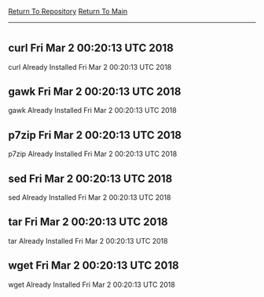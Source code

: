 [Return To Repository](https://github.com/deathbybandaid/piholeparser/)
[Return To Main](https://github.com/deathbybandaid/piholeparser/blob/master/RecentRunLogs/Mainlog.md)
____________________________________
# 
## curl Fri Mar 2 00:20:13 UTC 2018
curl Already Installed Fri Mar 2 00:20:13 UTC 2018
## gawk Fri Mar 2 00:20:13 UTC 2018
gawk Already Installed Fri Mar 2 00:20:13 UTC 2018
## p7zip Fri Mar 2 00:20:13 UTC 2018
p7zip Already Installed Fri Mar 2 00:20:13 UTC 2018
## sed Fri Mar 2 00:20:13 UTC 2018
sed Already Installed Fri Mar 2 00:20:13 UTC 2018
## tar Fri Mar 2 00:20:13 UTC 2018
tar Already Installed Fri Mar 2 00:20:13 UTC 2018
## wget Fri Mar 2 00:20:13 UTC 2018
wget Already Installed Fri Mar 2 00:20:13 UTC 2018
